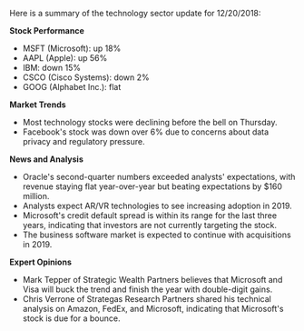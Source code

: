 Here is a summary of the technology sector update for 12/20/2018:

**Stock Performance**

* MSFT (Microsoft): up 18%
* AAPL (Apple): up 56%
* IBM: down 15%
* CSCO (Cisco Systems): down 2%
* GOOG (Alphabet Inc.): flat

**Market Trends**

* Most technology stocks were declining before the bell on Thursday.
* Facebook's stock was down over 6% due to concerns about data privacy and regulatory pressure.

**News and Analysis**

* Oracle's second-quarter numbers exceeded analysts' expectations, with revenue staying flat year-over-year but beating expectations by $160 million.
* Analysts expect AR/VR technologies to see increasing adoption in 2019.
* Microsoft's credit default spread is within its range for the last three years, indicating that investors are not currently targeting the stock.
* The business software market is expected to continue with acquisitions in 2019.

**Expert Opinions**

* Mark Tepper of Strategic Wealth Partners believes that Microsoft and Visa will buck the trend and finish the year with double-digit gains.
* Chris Verrone of Strategas Research Partners shared his technical analysis on Amazon, FedEx, and Microsoft, indicating that Microsoft's stock is due for a bounce.